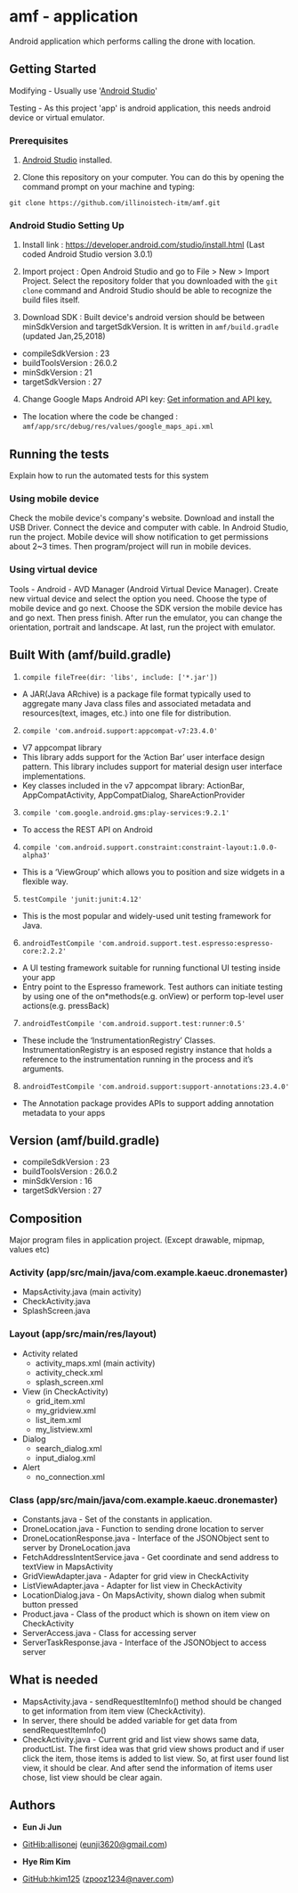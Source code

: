 # amf - application
Android application which performs calling the drone with location.

## Getting Started

Modifying - Usually use '[Android Studio](https://developer.android.com/studio/index.html)'

Testing - As this project 'app' is android application, this needs android device or virtual emulator.

### Prerequisites

1. [Android Studio](https://developer.android.com/studio/index.html) installed.

2. Clone this repository on your computer. You can do this by opening the command prompt on your machine and typing:
```
git clone https://github.com/illinoistech-itm/amf.git
```

### Android Studio Setting Up
 1. Install link : <https://developer.android.com/studio/install.html>
 (Last coded Android Studio version 3.0.1)

 2. Import project : Open Android Studio and go to File > New > Import Project. Select the repository folder that you downloaded with the `git clone` command and Android Studio should be able to recognize the build files itself.

 3. Download SDK : Built device's android version should be between minSdkVersion and targetSdkVersion. It is written in `amf/build.gradle` (updated Jan,25,2018)
   - compileSdkVersion : 23
   - buildToolsVersion : 26.0.2
   - minSdkVersion : 21
   - targetSdkVersion : 27

 4. Change Google Maps Android API key: [Get information and API key. ](https://developers.google.com/maps/documentation/android-api/)
   - The location where the code be changed :  `amf/app/src/debug/res/values/google_maps_api.xml`

## Running the tests

Explain how to run the automated tests for this system

### Using mobile device
Check the mobile device's company's website. Download and install the USB Driver. Connect the device and computer with cable. In Android Studio, run the project. Mobile device will show notification to get permissions about 2~3 times. Then program/project will run in mobile devices.

### Using virtual device
Tools - Android - AVD Manager (Android Virtual Device Manager). Create new virtual device and select the option you need. Choose the type of mobile device and go next. Choose the SDK version the mobile device has and go next. Then press finish. After run the emulator, you can change the orientation, portrait and landscape. At last, run the project with emulator.

## Built With (amf/build.gradle)

1. `compile fileTree(dir: 'libs', include: ['*.jar'])`
 -   A JAR(Java ARchive) is a package file format typically used to aggregate many Java class files and associated metadata and resources(text, images, etc.) into one file for distribution.

2. `compile 'com.android.support:appcompat-v7:23.4.0'`
 -   V7 appcompat library
 -   This library adds support for the ‘Action Bar’ user interface design pattern. This library includes support for material design user interface implementations.
 -   Key classes included in the v7 appcompat library:
ActionBar, AppCompatActivity, AppCompatDialog, ShareActionProvider

3. `compile 'com.google.android.gms:play-services:9.2.1'`
 -   To access the REST API on Android

4. `compile 'com.android.support.constraint:constraint-layout:1.0.0-alpha3'`
 -   This is a ‘ViewGroup’ which allows you to position and size widgets in a flexible way.

5. `testCompile 'junit:junit:4.12'`
 -   This is the most popular and widely-used unit testing framework for Java.

6. `androidTestCompile 'com.android.support.test.espresso:espresso-core:2.2.2'`
 -   A UI testing framework suitable for running functional UI testing inside your app
 -   Entry point to the Espresso framework. Test authors can initiate testing by using one of the on*methods(e.g. onView) or perform top-level user actions(e.g. pressBack)

7. `androidTestCompile 'com.android.support.test:runner:0.5'`
 -   These include the ‘InstrumentationRegistry’ Classes. InstrumentationRegistry is an esposed registry instance that holds a reference to the instrumentation running in the process and it’s arguments.

8. `androidTestCompile 'com.android.support:support-annotations:23.4.0'`
 -   The Annotation package provides APIs to support adding annotation metadata to your apps

## Version (amf/build.gradle)
- compileSdkVersion : 23
- buildToolsVersion : 26.0.2
- minSdkVersion : 16
- targetSdkVersion : 27

## Composition
Major program files in application project. (Except drawable, mipmap, values etc)
### Activity (app/src/main/java/com.example.kaeuc.dronemaster)
- MapsActivity.java (main activity)
- CheckActivity.java
- SplashScreen.java

### Layout (app/src/main/res/layout)
* Activity related
  - activity_maps.xml (main activity)
  - activity_check.xml
  - splash_screen.xml
* View (in CheckActivity)
  - grid_item.xml
  - my_gridview.xml
  - list_item.xml
  - my_listview.xml
* Dialog
  - search_dialog.xml
  - input_dialog.xml
* Alert
  - no_connection.xml

### Class (app/src/main/java/com.example.kaeuc.dronemaster)
* Constants.java - Set of the constants in application.
* DroneLocation.java - Function to sending drone location to server
* DroneLocationResponse.java - Interface of the JSONObject sent to server by DroneLocation.java
* FetchAddressIntentService.java - Get coordinate and send address to textView in MapsActivity
* GridViewAdapter.java - Adapter for grid view in CheckActivity
* ListViewAdapter.java - Adapter for list view in CheckActivity
* LocationDialog.java - On MapsActivity, shown dialog when submit button pressed
* Product.java - Class of the product which is shown on item view on CheckActivity
* ServerAccess.java - Class for accessing server
* ServerTaskResponse.java - Interface of the JSONObject to access server

## What is needed
* MapsActivity.java - sendRequestItemInfo() method should be changed to get information from item view (CheckActivity).
* In server, there should be added variable for get data from sendRequestItemInfo()
* CheckActivity.java - Current grid and list view shows same data, productList. The first idea was that grid view shows product and if user click the item, those items is added to list view. So, at first user found list view, it should be clear. And after send the information of items user chose, list view should be clear again.

## Authors

* **Eun Ji Jun**
 - [GitHib:allisonej](https://github.com/allisonej) (eunji3620@gmail.com)
* **Hye Rim Kim**
 - [GitHub:hkim125](https://github.com/hkim125) (zpooz1234@naver.com)

